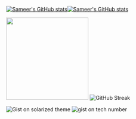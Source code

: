 <!-- 
[![Sameer's github activity graph](https://github-readme-activity-graph.vercel.app/graph?username=dampdigits&theme=github-dark-dimmed)](https://github.com/dampdigits?tab=overview&from=2024-03-01&to=2024-03-11)
<!-- Github stats -->
[![Sameer's GitHub stats](https://github-readme-stats.vercel.app/api?username=dampdigits&show=reviews,discussions_started,discussions_answered,prs_merged,prs_merged_percentage,issues,contribs&rank_icon=github&show_icons=true&hide=reviews,discussions_answered,prs,prs_merged&theme=radical&hide_border=true#gh-dark-mode-only)](https://github.com/anuraghazra/github-readme-stats#gh-dark-mode-only)[![Sameer's GitHub stats](https://github-readme-stats.vercel.app/api?username=dampdigits&show=reviews,discussions_started,discussions_answered,prs_merged,prs_merged_percentage,issues,contribs&rank_icon=github&show_icons=true&hide=reviews,discussions_answered,prs,prs_merged&theme=gruvbox_light#gh-light-mode-only)](https://github.com/anuraghazra/github-readme-stats#gh-light-mode-only)
<div>
  <p>
    <!-- Most used languages -->
    <picture>
      <source
        srcset="https://github-readme-stats.vercel.app/api/top-langs/?username=dampdigits&layout=compact&langs_count=20&size_weight=0.4&theme=radical&hide_border=true&card_width=341"
        media="(prefers-color-scheme: dark)"
      />
      <source
        srcset="https://github-readme-stats.vercel.app/api/top-langs/?username=dampdigits&layout=compact&langs_count=20&size_weight=0.4&theme=gruvbox_light&card_width=341"
        media="(prefers-color-scheme: light), (prefers-color-scheme: no-preference)"
      />
      <img height=220 src="https://github.com/dampdigits" />
    </picture>
      <!-- Github streak -->
    <picture>
      <source
        srcset="https://streak-stats.demolab.com?user=dampdigits&theme=radical&card_width=804&hide_border=true"
        media="(prefers-color-scheme: dark)"
      />
      <source
        srcset="https://streak-stats.demolab.com?user=dampdigits&theme=gruvbox_light&card_width=804"
        media="(prefers-color-scheme: light), (prefers-color-scheme: no-preference)"
      />
      <img alt="GitHub Streak" src="https://github.com/dampdigits?tab=overview&from=2024-03-01&to=2024-03-11" />
    </picture>
  </p>
  <p>
    <!--Gists-->
    <picture> <!-- Gist-1 -->
      <source
        srcset="https://github-readme-stats.vercel.app/api/gist?id=a1fbcf15c46dbe639f69930038ca43d3&theme=radical&hide_border=true"
        media="(prefers-color-scheme: dark)"
      />
      <source
        srcset="https://github-readme-stats.vercel.app/api/gist?id=a1fbcf15c46dbe639f69930038ca43d3&theme=gruvbox_light"
        media="(prefers-color-scheme: light), (prefers-color-scheme: no-preference)"
      />
      <img alt="Gist on solarized theme" src="https://gist.github.com/dampdigits/a1fbcf15c46dbe639f69930038ca43d3" />
    </picture>
    <picture> <!-- Gist-2 -->
      <source
        srcset="https://github-readme-stats.vercel.app/api/gist?id=abefc4c97287c6d91a3ea113de03d739&theme=radical&hide_border=true"
        media="(prefers-color-scheme: dark)"
      />
      <source
        srcset="https://github-readme-stats.vercel.app/api/gist?id=abefc4c97287c6d91a3ea113de03d739&theme=gruvbox_light"
        media="(prefers-color-scheme: light), (prefers-color-scheme: no-preference)"
      />
      <img alt="gist on tech number" src="(https://gist.github.com/dampdigits/abefc4c97287c6d91a3ea113de03d739" />
    </picture>
  </p>
</div>
